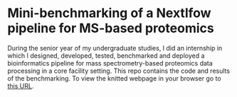 # Mini-benchmarking of a Nextlfow pipeline for MS-based proteomics

During the senior year of my undergraduate studies, I did an internship in which I designed, developed, tested, benchmarked and deployed a bioinformatics pipeline for mass spectrometry-based
proteomics data processing in a core facility setting. This repo contains the code and results of the benchmarking. To view the knitted webpage in your browser go to [this URL](https://eframp.github.io/pipeline-mini-benchmark/).
